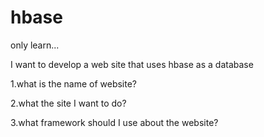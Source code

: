 # hbase
only learn...


I want to develop a web site that uses hbase as a database


1.what is the name of website?


2.what the site I want to do?


3.what framework should I use about the website?

